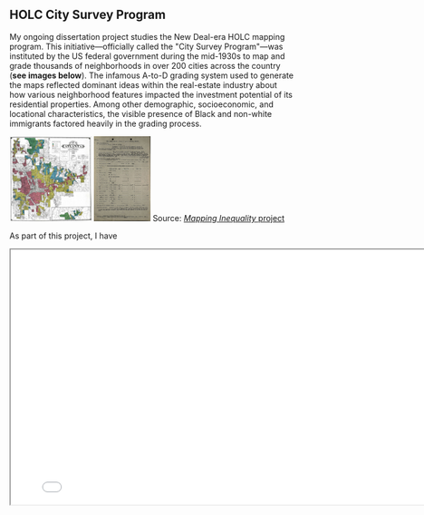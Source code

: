 
## HOLC City Survey Program
My ongoing dissertation project studies the New Deal-era HOLC mapping program. This initiative&mdash;officially called the "City Survey Program"&mdash;was instituted by the US federal government during the mid-1930s to map and grade thousands of neighborhoods in over 200 cities across the country (**see images below**). The infamous A-to-D grading system used to generate the maps reflected dominant ideas within the real-estate industry about how various neighborhood features impacted the investment potential of its residential properties. Among other demographic, socioeconomic, and locational characteristics, the visible presence of Black and non-white immigrants factored heavily in the grading process.

<img src=HOLC/ATL_HOLC.JPG width="145" height="150" title="Atlanta HOLC Map" /> <img src=HOLC/ATL_ADS.jpg width="100" height="150" title="Sample 'Area Description' Sheet" />
Source: [*Mapping Inequality* project](https://dsl.richmond.edu/panorama/redlining/#loc=4/40.886/-105.499&text=downloads)

As part of this project, I have 
<iframe
    width="800"
    height="450"
    src= holc_map.html>
</iframe>
